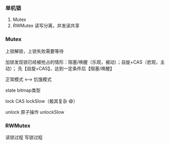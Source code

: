 ### 单机锁

1. Mutex
2. RWMutex 读写分离，并发读共享

### Mutex

上锁解锁，上锁失败需要等待

加锁发现锁已经被抢占的情形：阻塞/唤醒（乐观，被动）；自旋+CAS（悲观，主动）；
先【自旋+CAS】，达到一定条件后【阻塞/唤醒】

正常模式 <--> 饥饿模式

state bitmap类型

lock 
    CAS
    lockSlow（极其复杂 😅）

unlock 
    原子操作
    unlockSlow

### RWMutex

读锁过程
写锁过程








